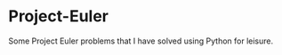Project-Euler
=============

Some Project Euler problems that I have solved using Python for leisure.

